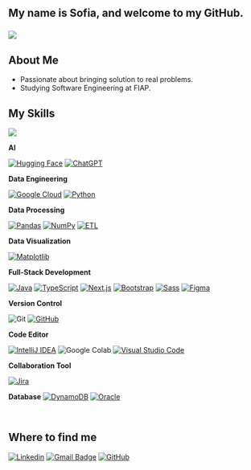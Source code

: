 <h2 align="left">My name is Sofia, and welcome to my GitHub.</h2>

###

![](https://komarev.com/ghpvc/?username=sofiasawczenko&color=006bed)   

###

## About Me

- Passionate about bringing solution to real problems.
- Studying Software Engineering at FIAP. 

## My Skills

<a href="https://github.com/sofiasawczenko" title="Sofia's Profile">
  <img src="https://github-readme-stats.vercel.app/api/top-langs/?username=sofiasawczenko&theme=light&hide_border=false&include_all_commits=true&count_private=true&layout=compact" />
</a>

**AI**

[![Hugging Face](https://img.shields.io/badge/Hugging%20Face-FFD21E?logo=huggingface&logoColor=000)](#)
[![ChatGPT](https://img.shields.io/badge/ChatGPT-74aa9c?logo=openai&logoColor=white)](#)

**Data Engineering**

[![Google Cloud](https://img.shields.io/badge/Google%20Cloud-%234285F4.svg?logo=google-cloud&logoColor=white)](#)
[![Python](https://img.shields.io/badge/Python-3776AB?logo=python&logoColor=fff)](#)

**Data Processing**

[![Pandas](https://img.shields.io/badge/Pandas-150458?logo=pandas&logoColor=fff)](#)
[![NumPy](https://img.shields.io/badge/NumPy-4DABCF?logo=numpy&logoColor=fff)](#)
[![ETL](https://custom-icon-badges.demolab.com/badge/ETL-9370DB?logo=etl-logo&logoColor=fff)](#)

**Data Visualization**

[![Matplotlib](https://custom-icon-badges.demolab.com/badge/Matplotlib-71D291?logo=matplotlib&logoColor=fff)](#)

**Full-Stack Development**

[![Java](https://img.shields.io/badge/Java-%23ED8B00.svg?logo=openjdk&logoColor=white)](#)
[![TypeScript](https://img.shields.io/badge/TypeScript-3178C6?logo=typescript&logoColor=fff)](#)
[![Next.js](https://img.shields.io/badge/Next.js-black?logo=next.js&logoColor=white)](#)
[![Bootstrap](https://img.shields.io/badge/Bootstrap-7952B3?logo=bootstrap&logoColor=fff)](#)
[![Sass](https://img.shields.io/badge/Sass-C69?logo=sass&logoColor=fff)](#)
[![Figma](https://img.shields.io/badge/Figma-F24E1E?logo=figma&logoColor=white)](#)

**Version Control**

![Git](https://img.shields.io/badge/-Git-FFFFFF?style=flat&logo=git&logoColor=F05032)
[![GitHub](https://img.shields.io/badge/GitHub-%23121011.svg?logo=github&logoColor=white)](#)

**Code Editor**

[![IntelliJ IDEA](https://img.shields.io/badge/IntelliJIDEA-000000.svg?logo=intellij-idea&logoColor=white)](#)
![Google Colab](https://img.shields.io/badge/-Google%20Colab-FFFFFF?style=flat&logo=googlecolab&logoColor=F9AB00)
[![Visual Studio Code](https://custom-icon-badges.demolab.com/badge/Visual%20Studio%20Code-0078d7.svg?logo=vsc&logoColor=white)](#)

**Collaboration Tool**

[![Jira](https://img.shields.io/badge/Jira-0052CC?logo=jira&logoColor=fff)](#)

**Database**
[![DynamoDB](https://img.shields.io/badge/DynamoDB-4053D6?logo=amazondynamodb&logoColor=fff)](#)
[![Oracle](https://custom-icon-badges.demolab.com/badge/Oracle-F80000?logo=oracle&logoColor=fff)](#)

<br/>

## Where to find me

[![Linkedin](https://img.shields.io/badge/-sofiasawczenko-blue?style=flat-square&logo=Linkedin&logoColor=white&link=https://www.linkedin.com/in/sofia-sawczenko/)](https://www.linkedin.com/in/sofia-sawczenko/)
[![Gmail Badge](https://img.shields.io/badge/-sofiawko@gmail.com-006bed?style=flat-square&logo=Gmail&logoColor=white&link=mailto:sofiawko@gmail.com)](mailto:sofiawko@gmail.com)
[![GitHub](https://img.shields.io/github/followers/sofiasawczenko?label=follow&style=social)](https://github.com/sofiasawczenko)
